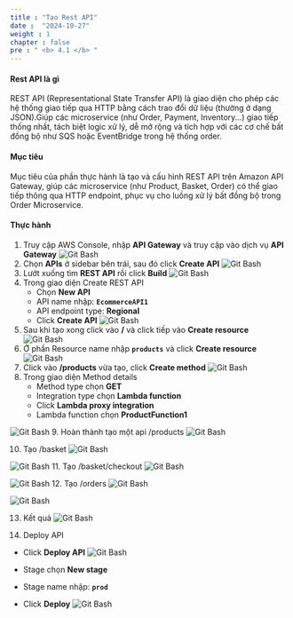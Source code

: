 ```yaml
---
title : "Tạo Rest API"
date :  "2024-10-27" 
weight : 1 
chapter : false
pre : " <b> 4.1 </b> "
---
```


#### Rest API là gì
REST API (Representational State Transfer API) là giao diện cho phép các hệ thống giao tiếp qua HTTP bằng cách trao đổi dữ liệu (thường ở dạng JSON).Giúp các microservice (như Order, Payment, Inventory...) giao tiếp thống nhất, tách biệt logic xử lý, dễ mở rộng và tích hợp với các cơ chế bất đồng bộ như SQS hoặc EventBridge trong hệ thống order.

#### Mục tiêu
Mục tiêu của phần thực hành là tạo và cấu hình REST API trên Amazon API Gateway, giúp các microservice (như Product, Basket, Order) có thể giao tiếp thông qua HTTP endpoint, phục vụ cho luồng xử lý bất đồng bộ trong Order Microservice.

#### Thực hành

1. Truy cập AWS Console, nhập **API Gateway** và truy cập vào dịch vụ **API Gateway**
![Git Bash](/workshop01-AWS-FCJ-2025/images/4-1/01.png?width=50pc)
2. Chọn **APIs** ở sidebar bên trái, sau đó click **Create API**
![Git Bash](/workshop01-AWS-FCJ-2025/images/4-1/02.png?width=50pc)
3. Lướt xuống tìm **REST API** rồi click **Build**
![Git Bash](/workshop01-AWS-FCJ-2025/images/4-1/03.png?width=50pc)
4. Trong giao diện Create REST API
   - Chọn **New API** 
   - API name nhập: **`EcommerceAPI1`**
   - API endpoint type: **Regional**
   - Click **Create API**
![Git Bash](/workshop01-AWS-FCJ-2025/images/4-1/04.png?width=50pc)
5. Sau khi tạo xong click vào **/** và click tiếp vào **Create resource**
![Git Bash](/workshop01-AWS-FCJ-2025/images/4-1/05.png?width=50pc)
6. Ở phần Resource name nhập **`products`** và click **Create resource**
![Git Bash](/workshop01-AWS-FCJ-2025/images/4-1/06.png?width=50pc)
7. Click vào **/products** vừa tạo, click **Create method**
![Git Bash](/workshop01-AWS-FCJ-2025/images/4-1/07.png?width=50pc)
8. Trong giao diện Method details
   - Method type chọn **GET**
   - Integration type chọn **Lambda function**
   - Click **Lambda proxy integration**
   - Lambda function chọn **ProductFunction1**

![Git Bash](/workshop01-AWS-FCJ-2025/images/4-1/08.png?width=40pc)
9. Hoàn thành tạo một api /products
![Git Bash](/workshop01-AWS-FCJ-2025/images/4-1/09.png?width=50pc)

10. Tạo /basket
![Git Bash](/workshop01-AWS-FCJ-2025/images/4-1/10.png?width=50pc)

![Git Bash](/workshop01-AWS-FCJ-2025/images/4-1/11.png?width=50pc)
11. Tạo /basket/checkout
![Git Bash](/workshop01-AWS-FCJ-2025/images/4-1/12.png?width=50pc)

![Git Bash](/workshop01-AWS-FCJ-2025/images/4-1/13.png?width=50pc)
12. Tạo /orders
![Git Bash](/workshop01-AWS-FCJ-2025/images/4-1/14.png?width=50pc)

![Git Bash](/workshop01-AWS-FCJ-2025/images/4-1/15.png?width=50pc)

13. Kết quả
![Git Bash](/workshop01-AWS-FCJ-2025/images/4-1/16.png?width=50pc)

14. Deploy API
   - Click **Deploy API**
![Git Bash](/workshop01-AWS-FCJ-2025/images/4-1/17.png?width=50pc)

   - Stage chọn **New stage**
   - Stage name nhập: **`prod`**
   - Click **Deploy**
![Git Bash](/workshop01-AWS-FCJ-2025/images/4-1/18.png?width=50pc)

